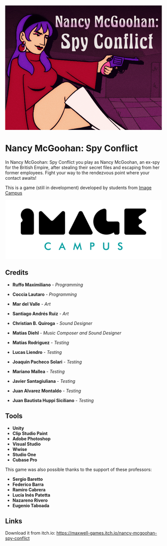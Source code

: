 <p align="center">
<img src="Logo.png" alt="Nancy McGoohan: Spy Conflict"/>
</p>

# Nancy McGoohan: Spy Conflict

In Nancy McGoohan: Spy Conflict you play as Nancy McGoohan, an ex-spy for the British Empire, after stealing their secret files and escaping from her former employees. Fight your way to the rendezvous point where your contact awaits!

This is a game (still in development) developed by students from <a href="https://www.imagecampus.edu.ar/">Image Campus</a>

<p align="center">
  <a href="https://www.imagecampus.edu.ar/">
    <img src="logo-image-campus.png" alt="Image Campus"/>
  </a> 
</p>


## Credits

- **Ruffo Maximiliano** - *Programming*
- **Coccia Lautaro** - *Programming*

- **Mar del Valle** - *Art*
- **Santiago Andrés Ruiz** - *Art*

- **Christian B. Quiroga** - *Sound Designer*
- **Matías Diehl** - *Music Composer and Sound Designer*

- **Matías Rodriguez** - *Testing*
- **Lucas Liendro** - *Testing*
- **Joaquin Pacheco Solari** - *Testing*

- **Mariano Mallea** - *Testing*
- **Javier Santagiuliana** - *Testing*
- **Juan Alvarez Montaldo** - *Testing*
- **Juan Bautista Huppi Siciliano** - *Testing*

## Tools
- **Unity**
- **Clip Studio Paint**
- **Adobe Photoshop**
- **Visual Studio**
- **Wwise**
- **Studio One**
- **Cubase Pro**

This game was also possible thanks to the support of these professors:

- **Sergio Baretto**
- **Federico Barra**
- **Ramiro Cabrera**
- **Lucía Inés Patetta**
- **Nazareno Rivero**
- **Eugenio Taboada**


## Links

Download it from itch.io: https://maxwell-games.itch.io/nancy-mcgoohan-spy-conflict

